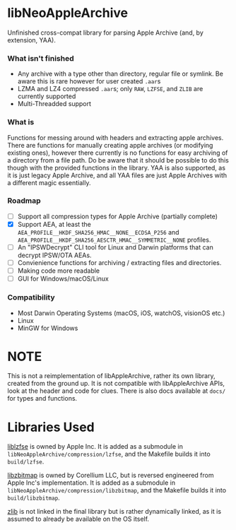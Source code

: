 # libNeoAppleArchive
Unfinished cross-compat library for parsing Apple Archive (and, by extension, YAA).

### What isn't finished
- Any archive with a type other than directory, regular file or symlink. Be aware this is rare however for user created `.aar`s
- LZMA and LZ4 compressed `.aar`s; only `RAW`, `LZFSE`, and `ZLIB` are currently supported
- Multi-Threadded support

### What is
Functions for messing around with headers and extracting apple archives. There are functions for manually creating apple archives (or modifying existing ones), however there currently is no functions for easy archiving of a directory from a file path. Do be aware that it should be possible to do this though with the provided functions in the library. YAA is also supported, as it is just legacy Apple Archive, and all YAA files are just Apple Archives with a different magic essentially.

### Roadmap
- [ ] Support all compression types for Apple Archive (partially complete)
- [x] Support AEA, at least the `AEA_PROFILE__HKDF_SHA256_HMAC__NONE__ECDSA_P256` and `AEA_PROFILE__HKDF_SHA256_AESCTR_HMAC__SYMMETRIC__NONE` profiles.
- [ ] An "IPSWDecrypt" CLI tool for Linux and Darwin platforms that can decrypt IPSW/OTA AEAs.
- [ ] Convienience functions for archiving / extracting files and directories.
- [ ] Making code more readable
- [ ] GUI for Windows/macOS/Linux

### Compatibility
- Most Darwin Operating Systems (macOS, iOS, watchOS, visionOS etc.) 
- Linux
- MinGW for Windows

# NOTE
This is not a reimplementation of libAppleArchive, rather its own library, created from the ground up. It is not compatible with libAppleArchive APIs, look at the header and code for clues. There is also docs available at `docs/` for types and functions.

# Libraries Used
[liblzfse](https://github.com/lzfse/lzfse) is owned by Apple Inc. It is added as a submodule in `libNeoAppleArchive/compression/lzfse`, and the Makefile builds it into `build/lzfse`.

[libzbitmap](https://github.com/eafer/libzbitmap) is owned by Corellium LLC, but is reversed engineered from Apple Inc's implementation. It is added as a submodule in `libNeoAppleArchive/compression/libzbitmap`, and the Makefile builds it into `build/libzbitmap`.

[zlib](https://zlib.net/) is not linked in the final library but is rather dynamically linked, as it is assumed to already be available on the OS itself.
